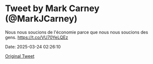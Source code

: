 # Tweet by Mark Carney (@MarkJCarney)

Nous nous soucions de l'économie parce que nous nous soucions des gens. https://t.co/VU70YeLQEz

Date: 2025-03-24 02:26:10

[Original Tweet](https://x.com/MarkJCarney/status/1903996732637171787)
